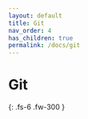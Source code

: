 ```yaml
---
layout: default
title: Git
nav_order: 4
has_children: true
permalink: /docs/git
---
```


# Git

{: .fs-6 .fw-300 }